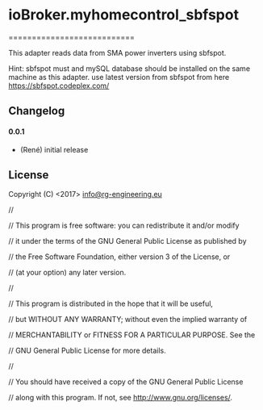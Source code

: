 ﻿# ioBroker.myhomecontrol_sbfspot
===========================

This adapter reads data from SMA power inverters using sbfspot.

Hint: sbfspot must and mySQL database should be installed on the same machine as this adapter.
use latest version from sbfspot from here
https://sbfspot.codeplex.com/



## Changelog


#### 0.0.1
* (René) initial release

## License
Copyright (C) <2017>  <info@rg-engineering.eu>

//

//    This program is free software: you can redistribute it and/or modify

//    it under the terms of the GNU General Public License as published by

//    the Free Software Foundation, either version 3 of the License, or

//    (at your option) any later version.

//

//    This program is distributed in the hope that it will be useful,

//    but WITHOUT ANY WARRANTY; without even the implied warranty of

//    MERCHANTABILITY or FITNESS FOR A PARTICULAR PURPOSE.  See the

//    GNU General Public License for more details.

//

//    You should have received a copy of the GNU General Public License

//    along with this program.  If not, see <http://www.gnu.org/licenses/>.




